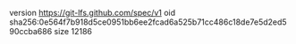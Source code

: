 version https://git-lfs.github.com/spec/v1
oid sha256:0e564f7b918d5ce0951bb6ee2fcad6a525b71cc486c18de7e5d2ed590ccba686
size 12186
